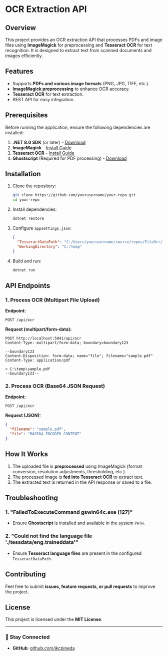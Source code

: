 # OCR Extraction API

## Overview
This project provides an OCR extraction API that processes PDFs and image files using **ImageMagick** for preprocessing and **Tesseract OCR** for text recognition. It is designed to extract text from scanned documents and images efficiently.

## Features
- Supports **PDFs and various image formats** (PNG, JPG, TIFF, etc.).
- **ImageMagick preprocessing** to enhance OCR accuracy.
- **Tesseract OCR** for text extraction.
- REST API for easy integration.

## Prerequisites
Before running the application, ensure the following dependencies are installed:

1. **.NET 8.0 SDK** (or later) - [Download](https://dotnet.microsoft.com/download)
2. **ImageMagick** - [Install Guide](https://imagemagick.org/script/download.php)
3. **Tesseract OCR** - [Install Guide](https://github.com/tesseract-ocr/tesseract)
4. **Ghostscript** (Required for PDF processing) - [Download](https://www.ghostscript.com/download.html)

## Installation
1. Clone the repository:
   ```sh
   git clone https://github.com/yourusername/your-repo.git
   cd your-repo
   ```
2. Install dependencies:
   ```sh
   dotnet restore
   ```
3. Configure `appsettings.json`:
   ```json
   {
     "TesseractDataPath": "C:/Users/yourusername/source/repos/FileOcr/bin/Debug/net8.0/tessdata",
     "WorkingDirectory": "C:/temp"
   }
   ```
4. Build and run:
   ```sh
   dotnet run
   ```

## API Endpoints
### 1. Process OCR (Multipart File Upload)
**Endpoint:**
```
POST /api/ocr
```
**Request (multipart/form-data):**
```http
POST http://localhost:5041/api/ocr
Content-Type: multipart/form-data; boundary=boundary123

--boundary123
Content-Disposition: form-data; name="file"; filename="sample.pdf"
Content-Type: application/pdf

< C:\temp\sample.pdf
--boundary123--
```

### 2. Process OCR (Base64 JSON Request)
**Endpoint:**
```
POST /api/ocr
```
**Request (JSON):**
```json
{
  "filename": "sample.pdf",
  "file": "BASE64_ENCODED_CONTENT"
}
```

## How It Works
1. The uploaded file is **preprocessed** using ImageMagick (format conversion, resolution adjustments, thresholding, etc.).
2. The processed image is **fed into Tesseract OCR** to extract text.
3. The extracted text is returned in the API response or saved to a file.

## Troubleshooting
### 1. "FailedToExecuteCommand gswin64c.exe (127)"
- Ensure **Ghostscript** is installed and available in the system `PATH`.

### 2. "Could not find the language file './tessdata/eng.traineddata'"
- Ensure **Tesseract language files** are present in the configured `TesseractDataPath`.

## Contributing
Feel free to submit **issues, feature requests, or pull requests** to improve the project.

## License
This project is licensed under the **MIT License**.

---

### 🔗 Stay Connected
- **GitHub**: [github.com/jkcpineda](https://github.com/jkcpineda)

